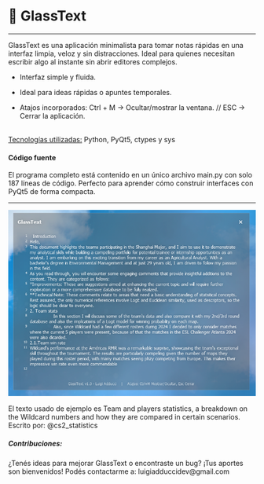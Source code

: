 # 🧊 GlassText
---
<p>
GlassText es una aplicación minimalista para tomar notas rápidas en una interfaz limpia, veloz y sin distracciones. Ideal para quienes necesitan escribir algo al instante sin abrir editores complejos.
</p>
<p>

- Interfaz simple y fluida.

- Ideal para ideas rápidas o apuntes temporales.

- Atajos incorporados: Ctrl + M → Ocultar/mostrar la ventana. // ESC → Cerrar la aplicación.
<br>
<u>Tecnologías utilizadas:</u> Python, PyQt5, ctypes y sys
</p>

#### Código fuente
<p>
 El programa completo está contenido en un único archivo main.py con solo 187 líneas de código. Perfecto para aprender cómo construir interfaces con PyQt5 de forma compacta.
</p>

---

![Preview_programa](./preview.png)
<p>El texto usado de ejemplo es Team and players statistics, a breakdown on the Wildcard numbers and how they are compared in certain scenarios. Escrito por: @cs2_statistics</p>
<h5>Contribuciones:</h5>
<p>¿Tenés ideas para mejorar GlassText o encontraste un bug? ¡Tus aportes son bienvenidos! Podés contactarme a: luigiadduccidev@gmail.com</p>
